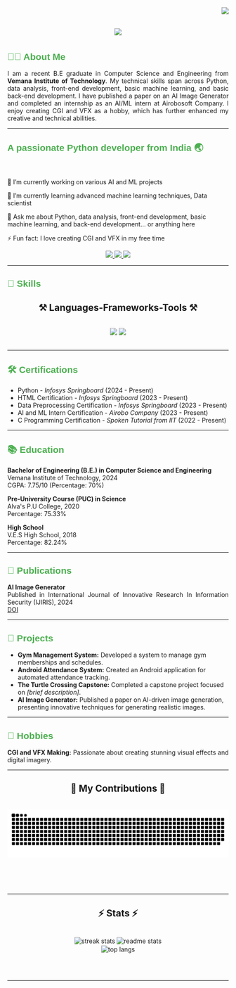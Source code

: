 <img align="right" src="https://visitor-badge.laobi.icu/badge?page_id=Shashikumar-r.Shashikumar-r" />

<h1 align="center" style="font-family: Arial, sans-serif; color: #4CAF50;">
    <img src="https://readme-typing-svg.herokuapp.com/?font=Righteous&size=35&center=true&vCenter=true&width=500&height=70&duration=4000&lines=Hi+There!+👋;+I'm+Shashikumar+R;+AI/ML+Intern;+Python+Developer;+Data+Analyst;+Front-End+Specialist;+Data+Scientist;" />
</h1>

<h2 style="font-family: Arial, sans-serif; color: #4CAF50;">👨‍💻 About Me</h2>
<p align="justify">
I am a recent B.E graduate in Computer Science and Engineering from <b>Vemana Institute of Technology</b>. My technical skills span across Python, data analysis, front-end development, basic machine learning, and basic back-end development. I have published a paper on an AI Image Generator and completed an internship as an AI/ML intern at Airobosoft Company. I enjoy creating CGI and VFX as a hobby, which has further enhanced my creative and technical abilities.
</p>
<hr>

<h2 style="font-family: Arial, sans-serif; color: #4CAF50;">A passionate Python developer from India 🌏</h2>

<br/>

<div align="left">
 
🔭 I’m currently working on various AI and ML projects

🌱 I’m currently learning advanced machine learning techniques, Data scientist

💬 Ask me about Python, data analysis, front-end development, basic machine learning, and back-end development... or anything here

⚡ Fun fact: I love creating CGI and VFX in my free time

 </div>
 
<div align="center"> 
  <a href="mailto:reddyshashi2525@gmail.com">
    <img src="https://img.shields.io/badge/Gmail-333333?style=for-the-badge&logo=gmail&logoColor=red" />
  </a>
  <a href="https://www.linkedin.com/in/shashikumarr/" target="_blank">
    <img src="https://img.shields.io/badge/LinkedIn-0077B5?style=for-the-badge&logo=linkedin&logoColor=white" target="_blank" />
  </a>
  <a href="" target="_blank">
     <img src="https://img.shields.io/badge/Portfolio-FF5722?style=for-the-badge&logo=todoist&logoColor=white" target="_blank" /> <!-- sqlite, safari, google-chrome are other good icon options -->
  </a>
</div>

 <hr/>

 <h2 style="font-family: Arial, sans-serif; color: #4CAF50;">🔧 Skills</h2>
<h2 align="center">⚒️ Languages-Frameworks-Tools ⚒️</h2>
<br/>
<div align="center">
    <img src="https://skillicons.dev/icons?i=python,sklearn,html,css,bootstrap,javascript,github,vscode,anaconda,atom,eclipse,pycharm" />
    <img src="https://skillicons.dev/icons?i=blender,pr,c,mysql" /><br>
</div>

<br/>
<hr/>


<h2 style="font-family: Arial, sans-serif; color: #4CAF50;">🛠️ Certifications</h2>

<ul>
  <li>Python - <i>Infosys Springboard</i> (2024 - Present)</li>
  <li>HTML Certification - <i>Infosys Springboard</i> (2023 - Present)</li>
  <li>Data Preprocessing Certification - <i>Infosys Springboard</i> (2023 - Present)</li>
  <li>AI and ML Intern Certification - <i>Airobo Company</i> (2023 - Present)</li>
  <li>C Programming Certification - <i>Spoken Tutorial from IIT</i> (2022 - Present)</li>
</ul>

---
<h2 style="font-family: Arial, sans-serif; color: #4CAF50;">📚 Education</h2>

<p align="justify">
<b>Bachelor of Engineering (B.E.) in Computer Science and Engineering</b><br>
Vemana Institute of Technology, 2024<br>
CGPA: 7.75/10 (Percentage: 70%)
</p>

<p align="justify">
<b>Pre-University Course (PUC) in Science</b><br>
Alva's P.U College, 2020<br>
Percentage: 75.33%
</p>

<p align="justify">
<b>High School</b><br>
V.E.S High School, 2018<br>
Percentage: 82.24%
</p>

---

<h2 style="font-family: Arial, sans-serif; color: #4CAF50;">📝 Publications</h2>

<p align="justify">
<b>AI Image Generator</b><br>
Published in International Journal of Innovative Research In Information Security (IJIRIS), 2024<br>
<a href="https://doi.org/10.26562/
ijiris.2024.v1003.31">DOI</a>
</p>

---

<h2 style="font-family: Arial, sans-serif; color: #4CAF50;">💼 Projects</h2>

<ul>
  <li><b>Gym Management System:</b> Developed a system to manage gym memberships and schedules.</li>
  <li><b>Android Attendance System:</b> Created an Android application for automated attendance tracking.</li>
  <li><b>The Turtle Crossing Capstone:</b> Completed a capstone project focused on <i>[brief description]</i>.</li>
  <li><b>AI Image Generator:</b> Published a paper on AI-driven image generation, presenting innovative techniques for generating realistic images.</li>
</ul>

---

<h2 style="font-family: Arial, sans-serif; color: #4CAF50;">🌟 Hobbies</h2>

<p align="justify">
<b>CGI and VFX Making:</b> Passionate about creating stunning visual effects and digital imagery.
</p>

---



<div align="center">
  <h2>🐍 My Contributions 🐍</h2>
  <br>
  <img alt="snake eating my contributions" src="https://raw.githubusercontent.com/salesp07/salesp07/output/github-contribution-grid-snake.svg" />
  
  <br/><br/><br/>
</div>

<hr/>

<h2 align="center">⚡ Stats ⚡</h2>
<br>
<div align=center>
  <img width=390 src="https://github-readme-streak-stats-salesp07.vercel.app/?user=Shashikumar-r&count_private=true&theme=react&border_radius=10" alt="streak stats"/>
  <img width=390 src="https://github-readme-stats-salesp07.vercel.app/api?username=Shashikumar-r&count_private=true&show_icons=true&theme=react&rank_icon=github&border_radius=10" alt="readme stats" />
  <br/>
  <img width=325 align="center" src="https://github-readme-stats-salesp07.vercel.app/api/top-langs/?username=salesp07&hide=HTML&langs_count=8&layout=compact&theme=react&border_radius=10&size_weight=0.5&count_weight=0.5&exclude_repo=github-readme-stats" alt="top langs" />
</div>

<br/><br/>

<hr/>



